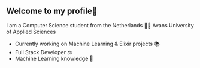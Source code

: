 
Welcome to my profile👋
-
I am a Computer Science student from the Netherlands 👨‍🎓
Avans University of Applied Sciences

- Currently working on Machine Learning & Elixir projects 📚
- Full Stack Developer ⚖️
- Machine Learning knowledge 🧠





